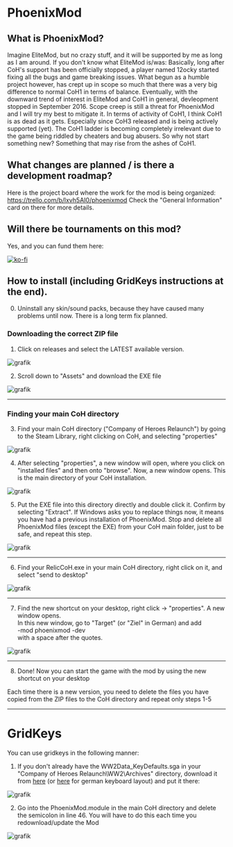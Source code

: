 # PhoenixMod

## What is PhoenixMod?
Imagine EliteMod, but no crazy stuff, and it will be supported by me as long as I am around.
If you don't know what EliteMod is/was: Basically, long after CoH's support has been officially stopped,
a player named 12ocky started fixing all the bugs and game breaking issues. What begun as a humble project however, 
has crept up in scope so much that there was a very big difference to normal CoH1 in terms of balance.
Eventually, with the downward trend of interest in EliteMod and CoH1 in general, devleopment stopped in September 2016.
Scope creep is still a threat for PhoenixMod and I will try my best to mitigate it. In terms of activity of CoH1, 
I think CoH1 is as dead as it gets. Especially since CoH3 released and is being actively supported (yet).
The CoH1 ladder is becoming completely irrelevant due to the game being riddled by cheaters and bug abusers.
So why not start something new? Something that may rise from the ashes of CoH1.

## What changes are planned / is there a development roadmap?
Here is the project board where the work for the mod is being organized:
https://trello.com/b/lxvh5AI0/phoenixmod
Check the "General Information" card on there for more details.

## Will there be tournaments on this mod?
Yes, and you can fund them here:

[![ko-fi](https://ko-fi.com/img/githubbutton_sm.svg)](https://ko-fi.com/M4M8X1O2A)


## How to install (including GridKeys instructions at the end). 

0. Uninstall any skin/sound packs, because they have caused many problems until now. There is a long term fix planned.


### Downloading the correct ZIP file

1. Click on releases and select the LATEST available version.

![grafik](https://github.com/Nubb3r/PhoenixMod/assets/12478713/9ae5df69-ed13-4bb8-9d13-8f8a058fe081)


2. Scroll down to "Assets" and download the EXE file

![grafik](https://github.com/Nubb3r/PhoenixMod/assets/12478713/fb483517-985e-4ce1-86da-06b1d98daf17)


---


### Finding your main CoH directory

3. Find your main CoH directory ("Company of Heroes Relaunch") by going to the Steam Library, right clicking on CoH, and selecting "properties"

![grafik](https://github.com/Nubb3r/PhoenixMod/assets/12478713/c48f9951-46ba-47a3-bedd-8a1fde19860a)

4. After selecting "properties", a new window will open, where you click on "installed files" and then onto "browse". Now, a new window opens. This is the main directory of your CoH installation.

![grafik](https://github.com/Nubb3r/PhoenixMod/assets/12478713/9b74b189-2370-4ef6-8466-cc76a4b92b46)

5. Put the EXE file into this directory directly and double click it. Confirm by selecting "Extract". If Windows asks you to replace things now, it means you have had a previous installation of PhoenixMod. Stop and delete all PhoenixMod files (except the EXE) from your CoH main folder, just to be safe, and repeat this step.

![grafik](https://github.com/Nubb3r/PhoenixMod/assets/12478713/e9e1dfa7-e09a-45c0-91a9-0fbdec1078cf)


---


6. Find your RelicCoH.exe in your main CoH directory, right click on it, and select "send to desktop"

![grafik](https://user-images.githubusercontent.com/12478713/160441611-e84c3e7d-2100-4a3d-9f23-d4a707afbe14.png)


---


7. Find the new shortcut on your desktop, right click -> "properties". A new window opens.<br>
In this new window, go to "Target" (or "Ziel" in German) and add<br>
-mod phoenixmod -dev<br>
with a space after the quotes.

   
![grafik](https://user-images.githubusercontent.com/12478713/200003634-db392825-e72f-402d-b698-f9e3541d6952.png)


---


8. Done! Now you can start the game with the mod by using the new shortcut on your desktop


Each time there is a new version, you need to delete the files you have copied from the ZIP files to the CoH directory and repeat only steps 1-5















---


# GridKeys
You can use gridkeys in the following manner:

1. If you don't already have the WW2Data_KeyDefaults.sga in your "Company of Heroes Relaunch\WW2\Archives" directory,
   download it from [here](https://github.com/Nubb3r/PhoenixMod/files/8417378/WW2Data_KeyDefaults.zip) (or [here](https://github.com/Nubb3r/PhoenixMod/files/8417617/WW2Data_KeyDefaults_de.zip) for german keyboard layout) and put it there:
   
![grafik](https://user-images.githubusercontent.com/12478713/161741018-b3a25ffc-bee1-4249-95a4-ffb77d7e0509.png)

   
2. Go into the PhoenixMod.module in the main CoH directory and delete the semicolon in line 46. You will have to do this each time you redownload/update the Mod

![grafik](https://user-images.githubusercontent.com/12478713/161740515-9f49f85c-1be4-4557-9af0-c0668b81d48c.png)



